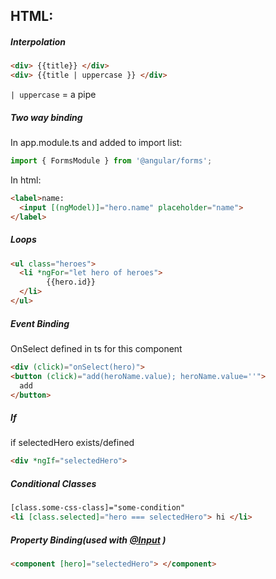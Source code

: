 ## HTML:
##### Interpolation

```html
<div> {{title}} </div>
<div> {{title | uppercase }} </div>
```

`| uppercase` = a pipe

##### Two way binding

In app.module.ts and added to import list:
```ts
import { FormsModule } from '@angular/forms';  
```

In html:
```html
<label>name:
  <input [(ngModel)]="hero.name" placeholder="name">
</label>
```


##### Loops
```html
<ul class="heroes">
  <li *ngFor="let hero of heroes">
	  	{{hero.id}}
  </li>
</ul>
```

##### Event Binding
OnSelect defined in ts for this component
```html
<div (click)="onSelect(hero)">  
<button (click)="add(heroName.value); heroName.value=''">
  add
</button>
```


##### If

if selectedHero exists/defined
```html
<div *ngIf="selectedHero">
```


##### Conditional Classes
```html
[class.some-css-class]="some-condition"
<li [class.selected]="hero === selectedHero"> hi </li>
```

##### Property Binding(used with [@Input](#input) )
```html
<component [hero]="selectedHero"> </component>
```
